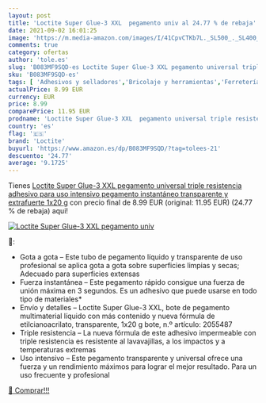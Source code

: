 ```yaml
---
layout: post
title: 'Loctite Super Glue-3 XXL  pegamento univ al 24.77 % de rebaja'
date: 2021-09-02 16:01:25
image: 'https://m.media-amazon.com/images/I/41CpvCTKb7L._SL500_._SL400_.jpg'
comments: true
category: ofertas
author: 'tole.es'
slug: 'B083MF9SQD-es Loctite Super Glue-3 XXL pegamento universal triple...'
sku: 'B083MF9SQD-es'
tags: [ 'Adhesivos y selladores','Bricolaje y herramientas','Ferretería','Pegamentos instantáneos','loctite', ]
actualPrice: 8.99 EUR
currency: EUR
price: 8.99
comparePrice: 11.95 EUR
prodname: 'Loctite Super Glue-3 XXL  pegamento universal triple resistencia  adhesivo para uso intensivo  pegamento instantáneo  transparente y extrafuerte  1x20 g'
country: 'es'
flag: '🇪🇸'
brand: 'Loctite'
buyurl: 'https://www.amazon.es/dp/B083MF9SQD/?tag=tolees-21'
descuento: '24.77'
average: '9.1725'
---
```


Tienes [Loctite Super Glue-3 XXL  pegamento universal triple resistencia  adhesivo para uso intensivo  pegamento instantáneo  transparente y extrafuerte  1x20 g](https://www.amazon.es/dp/B083MF9SQD/?tag=tolees-21) con precio final de  8.99 EUR (original: 11.95 EUR) (24.77 %  de rebaja) aqui!

[![Loctite Super Glue-3 XXL  pegamento univ](https://m.media-amazon.com/images/I/41CpvCTKb7L._SL500_._SL400_.jpg)](https://www.amazon.es/dp/B083MF9SQD/?tag=tolees-21)

🔎:

- Gota a gota – Este tubo de pegamento líquido y transparente de uso profesional se aplica gota a gota sobre superficies limpias y secas; Adecuado para superficies extensas
- Fuerza instantánea – Este pegamento rápido consigue una fuerza de unión máxima en 3 segundos. Es un adhesivo que puede usarse en todo tipo de materiales*
- Envío y detalles – Loctite Super Glue-3 XXL, bote de pegamento multimaterial líquido con más contenido y nueva fórmula de etilcianoacrilato, transparente, 1x20 g bote, n.º artículo: 2055487
- Triple resistencia – La nueva fórmula de este adhesivo impermeable con triple resistencia es resistente al lavavajillas, a los impactos y a temperaturas extremas
- Uso intensivo – Este pegamento transparente y universal ofrece una fuerza y un rendimiento máximos para lograr el mejor resultado. Para un uso frecuente y profesional

[🛒 Comprar!!!](https://www.amazon.es/dp/B083MF9SQD/?tag=tolees-21)
